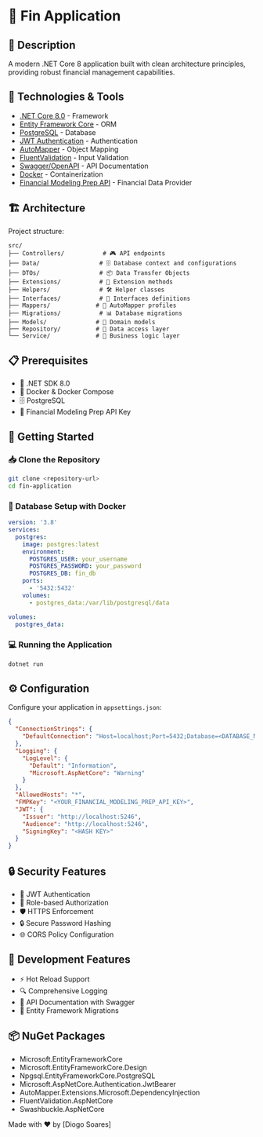 # 🌟 Fin Application

## 📝 Description

A modern .NET Core 8 application built with clean architecture principles, providing robust financial management capabilities.

## 🚀 Technologies & Tools

- [.NET Core 8.0](https://dotnet.microsoft.com/download/dotnet/8.0) - Framework
- [Entity Framework Core](https://docs.microsoft.com/en-us/ef/core/) - ORM
- [PostgreSQL](https://www.postgresql.org/) - Database
- [JWT Authentication](https://jwt.io/) - Authentication
- [AutoMapper](https://automapper.org/) - Object Mapping
- [FluentValidation](https://fluentvalidation.net/) - Input Validation
- [Swagger/OpenAPI](https://swagger.io/) - API Documentation
- [Docker](https://www.docker.com/) - Containerization
- [Financial Modeling Prep API](https://financialmodelingprep.com/developer/docs/) - Financial Data Provider

## 🏗️ Architecture

Project structure:

```
src/
├── Controllers/           # 🎮 API endpoints
├── Data/                 # 🗄️ Database context and configurations
├── DTOs/                 # 📦 Data Transfer Objects
├── Extensions/           # 🔧 Extension methods
├── Helpers/              # 🛠️ Helper classes
├── Interfaces/           # 📝 Interfaces definitions
├── Mappers/             # 🔄 AutoMapper profiles
├── Migrations/           # 📊 Database migrations
├── Models/              # 💼 Domain models
├── Repository/          # 📁 Data access layer
└── Service/             # 🔧 Business logic layer
```

## 📋 Prerequisites

- 🔧 .NET SDK 8.0
- 🐋 Docker & Docker Compose
- 🗄️ PostgreSQL
- 🔑 Financial Modeling Prep API Key

## 🚀 Getting Started

### 📥 Clone the Repository

```bash
git clone <repository-url>
cd fin-application
```

### 🐳 Database Setup with Docker

```yaml
version: '3.8'
services:
  postgres:
    image: postgres:latest
    environment:
      POSTGRES_USER: your_username
      POSTGRES_PASSWORD: your_password
      POSTGRES_DB: fin_db
    ports:
      - '5432:5432'
    volumes:
      - postgres_data:/var/lib/postgresql/data

volumes:
  postgres_data:
```

### 💻 Running the Application

```bash
dotnet run
```

## ⚙️ Configuration

Configure your application in `appsettings.json`:

```json
{
  "ConnectionStrings": {
    "DefaultConnection": "Host=localhost;Port=5432;Database=<DATABASE_NAME>;Username=<USERNAME>;Password=<PASSWORD>"
  },
  "Logging": {
    "LogLevel": {
      "Default": "Information",
      "Microsoft.AspNetCore": "Warning"
    }
  },
  "AllowedHosts": "*",
  "FMPKey": "<YOUR_FINANCIAL_MODELING_PREP_API_KEY>",
  "JWT": {
    "Issuer": "http://localhost:5246",
    "Audience": "http://localhost:5246",
    "SigningKey": "<HASH KEY>"
  }
}
```

## 🔒 Security Features

- 🔑 JWT Authentication
- 🔐 Role-based Authorization
- 🛡️ HTTPS Enforcement
- 🔒 Secure Password Hashing
- 🌐 CORS Policy Configuration

## 🔧 Development Features

- ⚡ Hot Reload Support
- 🔍 Comprehensive Logging
- 📝 API Documentation with Swagger
- 🔄 Entity Framework Migrations

## 📦 NuGet Packages

- Microsoft.EntityFrameworkCore
- Microsoft.EntityFrameworkCore.Design
- Npgsql.EntityFrameworkCore.PostgreSQL
- Microsoft.AspNetCore.Authentication.JwtBearer
- AutoMapper.Extensions.Microsoft.DependencyInjection
- FluentValidation.AspNetCore
- Swashbuckle.AspNetCore

Made with ❤️ by [Diogo Soares]
